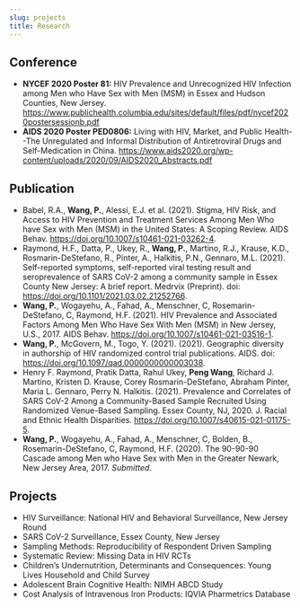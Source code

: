 ```yaml
---
slug: projects
title: Research
---
```


## Conference

* **NYCEF 2020 Poster 81:** HIV Prevalence and Unrecognized HIV Infection among Men who Have Sex with Men (MSM) in Essex and Hudson Counties, New Jersey. https://www.publichealth.columbia.edu/sites/default/files/pdf/nycef2020postersessionb.pdf
* **AIDS 2020 Poster PED0806:** Living with HIV, Market, and Public Health--The Unregulated and Informal Distribution of Antiretroviral Drugs and Self-Medication in China. https://www.aids2020.org/wp-content/uploads/2020/09/AIDS2020_Abstracts.pdf

## Publication

* Babel, R.A., **Wang, P.**, Alessi, E.J. et al. (2021). Stigma, HIV Risk, and Access to HIV Prevention and Treatment Services Among Men Who have Sex with Men (MSM) in the United States: A Scoping Review. AIDS Behav. https://doi.org/10.1007/s10461-021-03262-4.
* Raymond, H.F., Datta, P., Ukey, R., **Wang, P.**, Martino, R.J., Krause, K.D., Rosmarin-DeStefano, R., Pinter, A., Halkitis, P.N., Gennaro, M.L. (2021). Self-reported symptoms, self-reported viral testing result and seroprevalence of SARS CoV-2 among a community sample in Essex County New Jersey: A brief report. Medrvix (Preprint). doi: https://doi.org/10.1101/2021.03.02.21252766.   
* **Wang, P.**, Wogayehu, A., Fahad, A., Menschner, C, Rosemarin-DeStefano, C, Raymond, H.F. (2021). HIV Prevalence and Associated Factors Among Men Who Have Sex With Men (MSM) in New Jersey, U.S., 2017. AIDS Behav. https://doi.org/10.1007/s10461-021-03516-1.
* **Wang, P.**, McGovern, M., Togo, Y. (2021). (2021). Geographic diversity in authorship of HIV randomized control trial publications. AIDS. doi: https://doi.org/10.1097/qad.0000000000003038.
* Henry F. Raymond, Pratik Datta, Rahul Ukey, **Peng Wang**, Richard J. Martino, Kristen D. Krause, Corey Rosmarin-DeStefano, Abraham Pinter, Maria L. Gennaro, Perry N. Halkitis. (2021). Prevalence and Correlates of SARS CoV-2 Among a Community-Based Sample Recruited Using Randomized Venue-Based Sampling. Essex County, NJ, 2020. J. Racial and Ethnic Health Disparities. https://doi.org/10.1007/s40615-021-01175-5.
* **Wang, P.**, Wogayehu, A., Fahad, A., Menschner, C, Bolden, B., Rosemarin-DeStefano, C, Raymond, H.F. (2020). The 90-90-90 Cascade among Men who Have Sex with Men in the Greater Newark, New Jersey Area, 2017. _Submitted_.

## Projects

* HIV Surveillance: National HIV and Behavioral Surveillance, New Jersey Round
* SARS CoV-2 Surveillance, Essex County, New Jersey
* Sampling Methods: Reproducibility of Respondent Driven Sampling
* Systematic Review: Missing Data in HIV RCTs
* Children’s Undernutrition, Determinants and Consequences: Young Lives Household and Child Survey
* Adolescent Brain Cognitive Health: NIMH ABCD Study
* Cost Analysis of Intravenous Iron Products: IQVIA Pharmetrics Database
